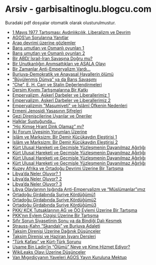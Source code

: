 # Arsiv - garbisaltinoglu.blogcu.com

Buradaki pdf dosyalar otomatik olarak olusturulmustur.


- <a href="pdf/1-mayis-1977-tartismasi-aydinlikcilik-liberalizm-ve-devrim.pdf">1 Mayıs 1977 Tartışması: Aydınlıkçılık, Liberalizm ve Devrim</a>
- <a href="pdf/agosun-sorularina-yanitlar.pdf">AGOS’un Sorularına Yanıtlar</a>
- <a href="pdf/arap-devrimi-uzerine-gozlemler.pdf">Arap devrimi üzerine gözlemler</a>
- <a href="pdf/baris-umutlari-ve-osmanli-oyunlari-1.pdf">Barış umutları ve Osmanlı oyunları 1</a>
- <a href="pdf/baris-umutlari-ve-osmanli-oyunlari-2.pdf">Barış umutları ve Osmanlı oyunları 2</a>
- <a href="pdf/bir-abd-israil-iran-savasina-dogru-mu?.pdf">Bir ABD/ İsrail-İran Savaşına Doğru mu?</a>
- <a href="pdf/bir-unutkanligin-animsattiklari-ve-asala-olayi.pdf">Bir Unutkanlığın Anımsattıkları ve ASALA Olayı</a>
- <a href="pdf/bir-zamanlar-anti-emperyalizm-vardi.pdf">Bir Zamanlar Anti-Emperyalizm Vardı…</a>
- <a href="pdf/burjuva-demokratik-ve-anayasal-hayallerin-olumu.pdf">Burjuva-Demokratik ve Anayasal Hayallerin ölümü </a>
- <a href="pdf/buyulenmis-dunya-ya-da-baris-savasimi.pdf">“Büyülenmiş Dünya” ya da Barış Savaşımı</a>
- <a href="pdf/che-e-h-carr-ve-stalin-degerlendirmeleri.pdf">“Che”, E. H. Carr ve Stalin Değerlendirmeleri</a>
- <a href="pdf/dersim-kiyimi-tartismalarina-bir-katki.pdf">Dersim Kıyımı Tartışmalarına Bir Katkı</a>
- <a href="pdf/emperyalizm-askeri-darbeler-ve-liberallerimiz-1.pdf">Emperyalizm, Askerî Darbeler ve Liberallerimiz 1</a>
- <a href="pdf/emperyalizm-askeri-darbeler-ve-liberallerimiz-2.pdf">Emperyalizm, Askerî Darbeler ve Liberallerimiz 2</a>
- <a href="pdf/emperyalizmin-masumiyeti-ve-islami-ofkenin-nedenleri.pdf">Emperyalizmin "Masumiyeti" ve İslâmî Öfkenin Nedenleri</a>
- <a href="pdf/ermeni-jenosidi-yasasinin-sifreleri.pdf">Ermeni Jenosidi Yasasının Şifreleri</a>
- <a href="pdf/gezi-direniscilerine-uyarilar-ve-oneriler.pdf">Gezi Direnişçilerine Uyarılar ve Öneriler</a>
- <a href="pdf/halklar-sustugunda.pdf">Halklar Sustuğunda…</a>
- <a href="pdf/hic-kimse-hrant-dink-olamaz-mi?.pdf">“Hiç Kimse Hrant Dink Olamaz” mı?</a>
- <a href="pdf/iki-forum-uyesinin-yorumlari-uzerine.pdf">İki Forum Üyesinin Yorumları Üzerine</a>
- <a href="pdf/islam-ve-marksizm-bir-demir-kucukaydin-elestirisi-1.pdf">İslâm ve Marksizm: Bir Demir Küçükaydın Eleştirisi 1</a>
- <a href="pdf/islam-ve-marksizm-bir-demir-kucukaydin-elestirisi-2.pdf">İslâm ve Marksizm: Bir Demir Küçükaydın Eleştirisi 2</a>
- <a href="pdf/kurt-ulusal-hareketi-ve-gecmisle-yuzlesmenin-dayanilmaz-agirligi.pdf">Kürt Ulusal Hareketi ve Geçmişle Yüzleşmenin Dayanılmaz Ağırlığı</a>
- <a href="pdf/kurt-ulusal-hareketi-ve-gecmisle-yuzlesmenin-dayanilmaz-agirligi.pdf">Kürt Ulusal Hareketi ve Geçmişle Yüzleşmenin Dayanılmaz Ağırlığı</a>
- <a href="pdf/kurt-ulusal-hareketi-ve-gecmisle-yuzlesmenin-dayanilmaz-agirligi.pdf">Kürt Ulusal Hareketi ve Geçmişle Yüzleşmenin Dayanılmaz Ağırlığı</a>
- <a href="pdf/kurt-ulusal-hareketi-ve-gecmisle-yuzlesmenin-dayanilmaz-agirligi.pdf">Kürt Ulusal Hareketi ve Geçmişle Yüzleşmenin Dayanılmaz Ağırlığı</a>
- <a href="pdf/kuzey-afrika-ve-ortadogu-devrimi-uzerine-bir-tartisma.pdf">Kuzey Afrika ve Ortadoğu Devrimi Üzerine Bir Tartışma</a>
- <a href="pdf/libyada-neler-oluyor?-1.pdf">Libya’da Neler Oluyor? 1</a>
- <a href="pdf/libyada-neler-oluyor?-2.pdf">Libya’da Neler Oluyor? 2</a>
- <a href="pdf/libyada-neler-oluyor?-3.pdf">Libya’da Neler Oluyor? 3</a>
- <a href="pdf/libya-olaylarinin-isiginda-anti-emperyalizm-ve-muslumanlarimiz.pdf">Libya Olaylarının Işığında Anti-Emperyalizm ve “Müslümanlar”ımız</a>
- <a href="pdf/ortadogu-girdabinda-suriye-kordugumu1.pdf">Ortadoğu Girdabında Suriye Kördüğümü1</a>
- <a href="pdf/ortadogu-girdabinda-suriye-kordugumu2.pdf">Ortadoğu Girdabında Suriye Kördüğümü2</a>
- <a href="pdf/ortadogu-girdabinda-suriye-kordugumu3.pdf">Ortadoğu Girdabında Suriye Kördüğümü3</a>
- <a href="pdf/pkk-kck-tutsaklarinin-ag-ve-oo-eylemi-uzerine-bir-tartisma.pdf">PKK/ KCK Tutsaklarının AG ve ÖO Eylemi Üzerine Bir Tartışma</a>
- <a href="pdf/pkknin-eylem-cizgisi-uzerine-bir-tartisma.pdf">PKK’nın Eylem Çizgisi Üzerine Bir Tartışma</a>
- <a href="pdf/sifir-sorun-siyasetinin-sonu-ya-da-bindigi-dali-kesmek.pdf">Sıfır Sorun Siyasetinin Sonu ya da Bindiği Dalı Kesmek</a>
- <a href="pdf/strauss-kahn-skandali-ve-burjuva-adaleti.pdf">Strauss-Kahn “Skandalı” ve Burjuva Adaleti</a>
- <a href="pdf/taksim-direnisi-uzerine-daginik-dusunceler.pdf">Taksim Direnişi Üzerine Dağınık Düşünceler</a>
- <a href="pdf/taksim-direnisi-ve-haziran-isyani-dersleri.pdf">Taksim Direnişi ve Haziran İsyanı Dersleri</a>
- <a href="pdf/turk-kafasi-ve-kurt-turk-sorunu.pdf">“Türk Kafası” ve Kürt-Türk Sorunu</a>
- <a href="pdf/usame-bin-ladinin-olumu-neye-ve-kime-hizmet-ediyor?.pdf">Usame Bin Ladin’in “Ölümü” Neye ve Kime Hizmet Ediyor?</a>
- <a href="pdf/wikileaks-olayi-uzerine-dusunceler.pdf">WikiLeaks Olayı Üzerine Düşünceler</a>
- <a href="pdf/van-migirdicyanin-yaveleri-agos-yayin-kuruluna-mektup.pdf">Van Mıgırdiçyanın Yaveleri AGOS Yayın Kuruluna Mektup </a>

